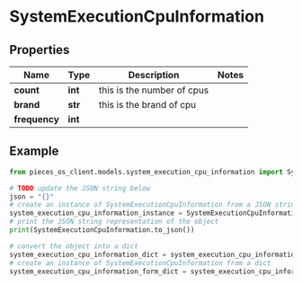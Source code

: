 # SystemExecutionCpuInformation


## Properties

Name | Type | Description | Notes
------------ | ------------- | ------------- | -------------
**count** | **int** | this is the number of cpus | 
**brand** | **str** | this is the brand of cpu | 
**frequency** | **int** |  | 

## Example

```python
from pieces_os_client.models.system_execution_cpu_information import SystemExecutionCpuInformation

# TODO update the JSON string below
json = "{}"
# create an instance of SystemExecutionCpuInformation from a JSON string
system_execution_cpu_information_instance = SystemExecutionCpuInformation.from_json(json)
# print the JSON string representation of the object
print(SystemExecutionCpuInformation.to_json())

# convert the object into a dict
system_execution_cpu_information_dict = system_execution_cpu_information_instance.to_dict()
# create an instance of SystemExecutionCpuInformation from a dict
system_execution_cpu_information_form_dict = system_execution_cpu_information.from_dict(system_execution_cpu_information_dict)
```



